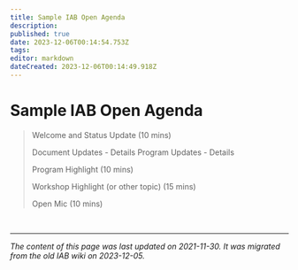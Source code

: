 ```yaml
---
title: Sample IAB Open Agenda
description: 
published: true
date: 2023-12-06T00:14:54.753Z
tags: 
editor: markdown
dateCreated: 2023-12-06T00:14:49.918Z
---
```


# Sample IAB Open Agenda



>   Welcome and Status Update (10 mins) 
> 
>   Document Updates
>     - Details
>    Program Updates
>     - Details
> 
>   Program Highlight (10 mins) 
> 
>   Workshop Highlight (or other topic) (15 mins)
> 
>   Open Mic (10 mins)
  
  
  &nbsp;
&nbsp;
&nbsp;

---

*The content of this page was last updated on 2021-11-30. It was migrated from the old IAB wiki on 2023-12-05.*